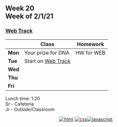 <meta http-equiv="refresh" content="300"/>

## Week 20<br>Week of 2/1/21

### [Web Track](/ap/curriculum/web)

|         | Class | Homework |
| ------- | ----- | -------- |
| **Mon** | Your prize for DNA | HW for WEB |
| **Tue** | Start on [Web Track](/ap/curriculum/web) |          |
| **Wed** |       |          |
| **Thu** |       |          |
| **Fri** |       |          |

Lunch time: 1:20  
Sr - Cafeteria  
Jr - Outside/Classroom  


<!-- * [W3Schools HTML](https://www.w3schools.com/html)
* [W3Schools CSS](https://www.w3schools.com/css)
* [W3Schools JavaScript](https://www.w3schools.com/js) -->

<div style="text-align:center">
<a href="https://www.w3schools.com/html" target="_blank"><img src="\ap\assets\img\html-icon.jpg" alt="html"></a> <a href="https://www.w3schools.com/css" target="_blank"><img src="\ap\assets\img\css-icon.jpg" alt="css"></a><a href="https://www.w3schools.com/js" target="_blank"><img src="\ap\assets\img\js-icon.jpg" alt="javascript"></a>
</div>
